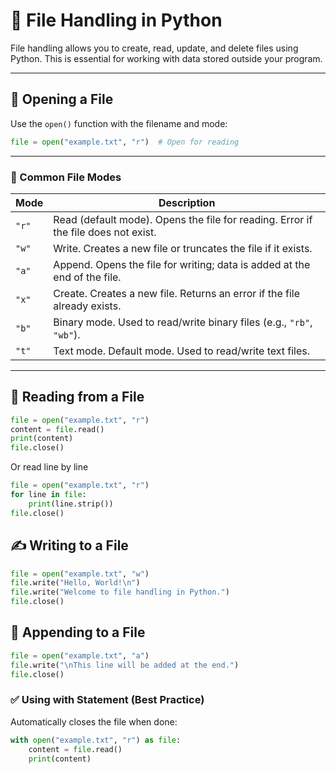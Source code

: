 # 📂 File Handling in Python

File handling allows you to create, read, update, and delete files using Python. This is essential for working with data stored outside your program.

---

## 📁 Opening a File

Use the `open()` function with the filename and mode:

```python
file = open("example.txt", "r")  # Open for reading
```

---


### 📌 Common File Modes

| Mode | Description |
|------|-------------|
| `"r"` | Read (default mode). Opens the file for reading. Error if the file does not exist. |
| `"w"` | Write. Creates a new file or truncates the file if it exists. |
| `"a"` | Append. Opens the file for writing; data is added at the end of the file. |
| `"x"` | Create. Creates a new file. Returns an error if the file already exists. |
| `"b"` | Binary mode. Used to read/write binary files (e.g., `"rb"`, `"wb"`). |
| `"t"` | Text mode. Default mode. Used to read/write text files. |


---

## 📖 Reading from a File

```python
file = open("example.txt", "r")
content = file.read()
print(content)
file.close()
```

Or read line by line

```python
file = open("example.txt", "r")
for line in file:
    print(line.strip())
file.close()
```

## ✍ Writing to a File

```python
file = open("example.txt", "w")
file.write("Hello, World!\n")
file.write("Welcome to file handling in Python.")
file.close()
```

## 📝 Appending to a File

```python
file = open("example.txt", "a")
file.write("\nThis line will be added at the end.")
file.close()
```

### ✅ Using with Statement (Best Practice)

Automatically closes the file when done:

```python
with open("example.txt", "r") as file:
    content = file.read()
    print(content)
```















